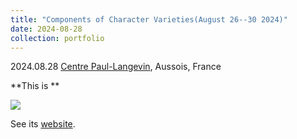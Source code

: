 ```yaml
---
title: "Components of Character Varieties(August 26--30 2024)"
date: 2024-08-28
collection: portfolio
---
```


2024.08.28 [Centre Paul-Langevin](https://www.caes.cnrs.fr/sejours/centre-paul-langevin-3-2/), Aussois, France

**This is **

<img src="https://llddeddym.github.io/images/2024-08-28.JPG"/>

See its [website](https://sites.google.com/view/componentsinaussois/home).


